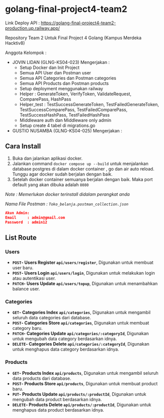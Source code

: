 # golang-final-project4-team2

Link Deploy API : https://golang-final-project4-team2-production.up.railway.app/

Repository Team 2 Untuk Final Project 4 Golang (Kampus Merdeka Hacktiv8)

Anggota Kelompok :

- JOVIN LIDAN (GLNG-KS04-023)
  Mengerjakan :
  - Setup Docker dan Init Project
  - Semua API User dan Postman user
  - Semua API Categories dan Postman categories
  - Semua API Products dan Postman products
  - Setup deployment menggunakan railway
  - Helper : GenerateToken, VerifyToken, ValidateRequest, ComparePass, HashPass
  - Helper_test : TestSuccessGenerateToken, TestFailedGenerateToken, TestSuccessComparePass, TestFailedComparePass, TestSuccessHashPass, TestFailedHashPass
  - Middleware auth dan Middleware only admin
  - Setup create 4 tabel di migrations.go
- GUSTIO NUSAMBA (GLNG-KS04-025)
  Mengerjakan :

## Cara Install

1. Buka dan jalankan aplikasi docker.
2. Jalankan command `docker compose up --build` untuk menjalankan database postgres di dalam docker container , go dan air auto reload. Tunggu agar docker sudah berjalan dengan baik.
3. Setelah docker container semuanya berjalan dengan baik. Maka port default yang akan dibuka adalah `8080`

_Note : Memerlukan docker terinstall didalam perangkat anda_

_Nama File Postman : `Toko_belanja.postman_collection.json`_

```json
Akun Admin:
Email     : admin@gmail.com
Password  : admin12
```

## List Route
### Users
- **`POST`- Users Register `api/users/register`**, Digunakan untuk membuat user baru.
- **`POST`- Users Login `api/users/login`**, Digunakan untuk melakukan login atau autentikasi user.
- **`PATCH`- Users Update `api/users/topup`**, Digunakan untuk menambahkan balance user.

### Categories
- **`GET`- Categories Index `api/categories`**, Digunakan untuk mengambil seluruh data categories dari database.
- **`POST`- Categories Store `api/categories`**, Digunakan untuk membuat category baru.
- **`PATCH`- Categories Update `api/categories/:categoryId`**, Digunakan untuk mengubah data category berdasarkan idnya.
- **`DELETE`- Categories Delete `api/categories/:categoryId`**, Digunakan untuk menghapus data category berdasarkan idnya.

### Products
- **`GET`- Products Index `api/products`**, Digunakan untuk mengambil seluruh data products dari database.
- **`POST`- Products Store `api/products`**, Digunakan untuk membuat product baru.
- **`PUT`- Products Update `api/products/:productId`**, Digunakan untuk mengubah data product berdasarkan idnya.
- **`DELETE`- Products Delete `api/products/:productId`**, Digunakan untuk menghapus data product berdasarkan idnya.
